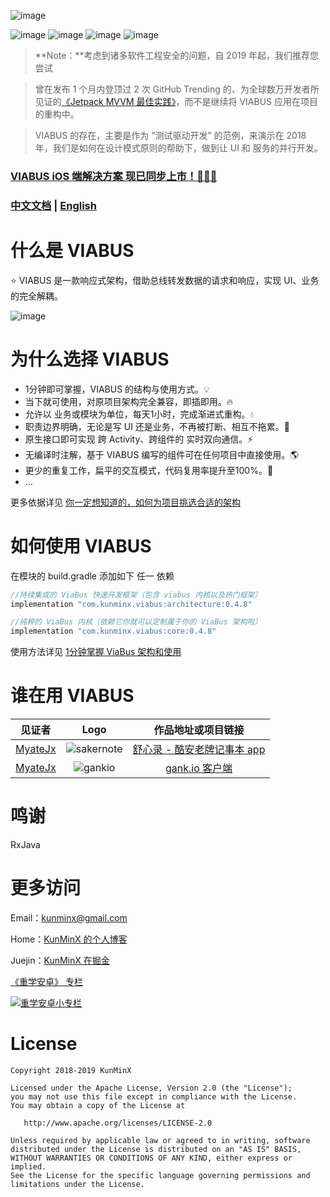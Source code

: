 ![image](https://github.com/KunMinX/android-viabus-architecture/blob/master/images/viabuslogo.png)

![image](https://img.shields.io/badge/jcenter-0.4.8-brightgreen.svg)
![image](https://img.shields.io/badge/api-%2B15-blue.svg)
![image](https://img.shields.io/badge/license-Apache2.0-blue.svg)
![image](https://img.shields.io/badge/author-KunMinX-orange.svg)

> **Note：**考虑到诸多软件工程安全的问题，自 2019 年起，我们推荐您尝试

> 曾在发布 1 个月内登顶过 2 次 GitHub Trending 的、为全球数万开发者所见证的[《Jetpack MVVM 最佳实践》](https://github.com/KunMinX/Jetpack-MVVM-Best-Practice)，而不是继续将 VIABUS 应用在项目的重构中。

> VIABUS 的存在，主要是作为 “测试驱动开发” 的范例，来演示在 2018 年，我们是如何在设计模式原则的帮助下，做到让 UI 和 服务的并行开发。

### [VIABUS iOS 端解决方案 现已同步上市！🎉🎉🎉](https://github.com/BBC6BAE9/BBEventBus)

### [中文文档](https://github.com/KunMinX/android-viabus-architecture/blob/master/README_CN.md) | [English](https://github.com/KunMinX/android-viabus-architecture/blob/master/README_EN.md)

# 什么是 VIABUS
⭐ VIABUS 是一款响应式架构，借助总线转发数据的请求和响应，实现 UI、业务的完全解耦。

![image](https://github.com/KunMinX/android-viabus-architecture/blob/master/images/viabus_flow_cn.png)

# 为什么选择 VIABUS 
- 1分钟即可掌握，VIABUS 的结构与使用方式。💡
- 当下就可使用，对原项目架构完全兼容，即插即用。🔥
- 允许以 业务或模块为单位，每天1小时，完成渐进式重构。💧
- 职责边界明确，无论是写 UI 还是业务，不再被打断、相互不拖累。🌱
- 原生接口即可实现 跨 Activity、跨组件的 实时双向通信。⚡
- 无编译时注解，基于 VIABUS 编写的组件可在任何项目中直接使用。🌎
- 更少的重复工作，扁平的交互模式，代码复用率提升至100%。💪
- ...

更多依据详见 [你一定想知道的，如何为项目挑选合适的架构](https://juejin.im/post/5bcd58b6e51d45404c71d23f)

# 如何使用 VIABUS 
在模块的 build.gradle 添加如下 任一 依赖
```java
//持续集成的 ViaBus 快速开发框架（包含 viabus 内核以及热门框架）
implementation "com.kunminx.viabus:architecture:0.4.8"

//纯粹的 ViaBus 内核（依赖它你就可以定制属于你的 ViaBus 架构啦）
implementation "com.kunminx.viabus:core:0.4.8"

```
使用方法详见 [1分钟掌握 ViaBus 架构和使用](https://www.jianshu.com/p/6545767d3e54)

# 谁在用 VIABUS

|见证者|Logo|作品地址或项目链接|
|:--:|:--:|:--:|
|[MyateJx](https://github.com/MyateJx)|![sakernote](https://github.com/KunMinX/android-viabus-architecture/blob/master/images/icon_sakernote.png)|[舒心录 - 酷安老牌记事本 app](https://www.coolapk.com/apk/com.myatejx.sakernote)|
|[MyateJx](https://github.com/MyateJx)|![gankio](https://github.com/KunMinX/android-viabus-architecture/blob/master/images/icon_gank.png)|[gank.io 客户端](https://github.com/MyateJx/GankIo-viabus-architecture)|


# 鸣谢

RxJava

# 更多访问

Email：[kunminx@gmail.com](mailto:kunminx@gmail.com)

Home：[KunMinX 的个人博客](https://kunminx.github.io/)

Juejin：[KunMinX 在掘金](https://juejin.im/user/58ab0de9ac502e006975d757/posts)

[《重学安卓》 专栏](https://xiaozhuanlan.com/kunminx?rel=kunminx)

[![重学安卓小专栏](https://i.loli.net/2019/06/17/5d067596c2dbf49609.png)](https://xiaozhuanlan.com/kunminx?rel=kunminx)

# License

```
Copyright 2018-2019 KunMinX

Licensed under the Apache License, Version 2.0 (the "License");
you may not use this file except in compliance with the License.
You may obtain a copy of the License at

   http://www.apache.org/licenses/LICENSE-2.0

Unless required by applicable law or agreed to in writing, software
distributed under the License is distributed on an "AS IS" BASIS,
WITHOUT WARRANTIES OR CONDITIONS OF ANY KIND, either express or implied.
See the License for the specific language governing permissions and
limitations under the License.
```

